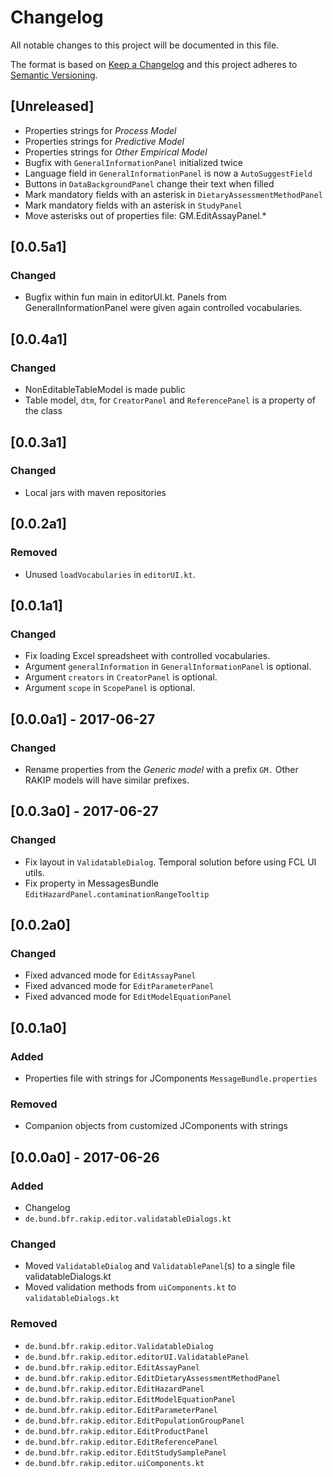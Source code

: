 # Changelog
All notable changes to this project will be documented in this file.

The format is based on [Keep a Changelog](http://keepachangelog.com/en/1.0.0/)
and this project adheres to [Semantic Versioning](http://semver.org/spec/v2.0.0.html).

## [Unreleased]
- Properties strings for *Process Model*
- Properties strings for *Predictive Model*
- Properties strings for *Other Empirical Model*
- Bugfix with `GeneralInformationPanel` initialized twice
- Language field in `GeneralInformationPanel` is now a `AutoSuggestField`
- Buttons in `DataBackgroundPanel` change their text when filled
- Mark mandatory fields with an asterisk in `DietaryAssessmentMethodPanel`
- Mark mandatory fields with an asterisk in `StudyPanel`
- Move asterisks out of properties file: GM.EditAssayPanel.*

## [0.0.5a1]
### Changed
- Bugfix within fun main in editorUI.kt. Panels from GeneralInformationPanel were given again controlled vocabularies.

## [0.0.4a1]
### Changed
- NonEditableTableModel is made public
- Table model, `dtm`, for `CreatorPanel` and `ReferencePanel` is a property of the class

## [0.0.3a1]
### Changed
- Local jars with maven repositories

## [0.0.2a1]
### Removed
- Unused `loadVocabularies` in `editorUI.kt`.

## [0.0.1a1]
### Changed
- Fix loading Excel spreadsheet with controlled vocabularies.
- Argument `generalInformation` in `GeneralInformationPanel` is optional.
- Argument `creators` in `CreatorPanel` is optional.
- Argument `scope` in `ScopePanel` is optional.

## [0.0.0a1] - 2017-06-27
### Changed
- Rename properties from the *Generic model* with a prefix `GM.` Other RAKIP models will have similar prefixes.

## [0.0.3a0] - 2017-06-27
### Changed
- Fix layout in `ValidatableDialog`. Temporal solution before using FCL UI utils.
- Fix property in MessagesBundle `EditHazardPanel.contaminationRangeTooltip`

## [0.0.2a0]
### Changed
- Fixed advanced mode for `EditAssayPanel`
- Fixed advanced mode for `EditParameterPanel`
- Fixed advanced mode for `EditModelEquationPanel`

## [0.0.1a0]
### Added
- Properties file with strings for JComponents `MessageBundle.properties`

### Removed
- Companion objects from customized JComponents with strings

## [0.0.0a0] - 2017-06-26
### Added
- Changelog
- `de.bund.bfr.rakip.editor.validatableDialogs.kt`

### Changed
- Moved `ValidatableDialog` and `ValidatablePanel`(s) to a single file validatableDialogs.kt
- Moved validation methods from `uiComponents.kt` to `validatableDialogs.kt`

### Removed
- `de.bund.bfr.rakip.editor.ValidatableDialog`
- `de.bund.bfr.rakip.editor.editorUI.ValidatablePanel`
- `de.bund.bfr.rakip.editor.EditAssayPanel`
- `de.bund.bfr.rakip.editor.EditDietaryAssessmentMethodPanel`
- `de.bund.bfr.rakip.editor.EditHazardPanel`
- `de.bund.bfr.rakip.editor.EditModelEquationPanel`
- `de.bund.bfr.rakip.editor.EditParameterPanel`
- `de.bund.bfr.rakip.editor.EditPopulationGroupPanel`
- `de.bund.bfr.rakip.editor.EditProductPanel`
- `de.bund.bfr.rakip.editor.EditReferencePanel`
- `de.bund.bfr.rakip.editor.EditStudySamplePanel`
- `de.bund.bfr.rakip.editor.uiComponents.kt`